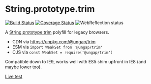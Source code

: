 # String.prototype.trim

[![Build Status](https://travis-ci.com/ungap/trim.svg?branch=master)](https://travis-ci.com/ungap/trim) [![Coverage Status](https://coveralls.io/repos/github/ungap/trim/badge.svg?branch=master)](https://coveralls.io/github/ungap/trim?branch=master) ![WebReflection status](https://offline.report/status/webreflection.svg)

A [String.prototype.trim](https://developer.mozilla.org/en-US/docs/Web/JavaScript/Reference/Global_Objects/String/trim) polyfill for legacy browsers.

  * CDN via https://unpkg.com/@ungap/trim
  * ESM via `import WeakSet from '@ungap/trim'`
  * CJS via `const WeakSet = require('@ungap/trim')`

Compatible down to IE9, works well with ES5 shim upfront in IE8 (and maybe lower too).

[Live test](https://ungap.github.io/trim/test/)

